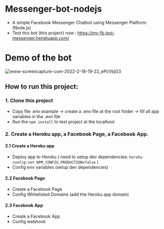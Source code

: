 # Messenger-bot-nodejs
- A simple Facebook Messenger Chatbot using Messenger Platform (Node.js)
- Test this bot (this project) now : https://my-fb-bot-messenger.herokuapp.com/

# Demo of the bot
![www-screencapture-com-2022-2-18-19-22_ePcVbjG3](https://user-images.githubusercontent.com/47572498/154745189-877d0209-e77e-47d0-af77-bdb0c1e53b5a.gif)


## How to run this project:
### 1. Clone this project
- Copy file .env.example -> create a .env file at the root folder -> fill all app variables in the .evn file
- Run the ```npm install``` to test project at the localhost

### 2. Create a Heroku app, a Facebook Page, a Facebook App.
#### 2.1 Create a Heroku app
- Deploy app to Heroku ( need to setup dev dependencies:
```heroku config:set NPM_CONFIG_PRODUCTION=false```
)
- Config env variables (setup dev dependencies)
#### 2.2 Facebook Page
- Create a Facebook Page
- Config Whitelisted Domains (add the Heroku app domain)
#### 2.3 Facebook App
- Create a Facebook App
- Config webhook
